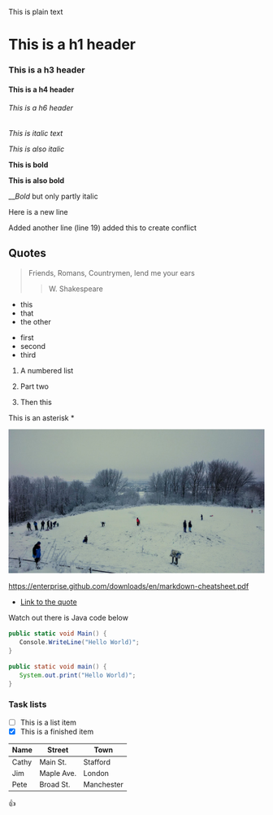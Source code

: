 This is plain text
# This is a h1 header
### This is a h3 header
#### This is a h4 header

###### This is a h6 header

*This is italic text*

_This is also italic_

**This is bold**

__This is also bold__

__*Bold* but only partly italic

Here is a new line

Added another line (line 19)
added this to create conflict
## Quotes

> Friends, Romans, Countrymen, lend me your ears
>> W. Shakespeare

* this 
* that 
* the other

- first
- second
- third

1. A numbered list
2. Part two

4. Then this

This is an asterisk \*

![A picture](CastleSnow.jpg)

https://enterprise.github.com/downloads/en/markdown-cheatsheet.pdf

- [Link to the quote](#quote)

Watch out there is Java code below

```csharp
public static void Main() {
   Console.WriteLine("Hello World)";
}
```

```java
public static void main() {
   System.out.print("Hello World)";
}
```

### Task lists
- [ ] This is a list item
- [x] This is a finished item

Name      |   Street   |  Town
----------|--------|-------------
Cathy     | Main St.   | Stafford
Jim       | Maple Ave. | London
Pete | Broad St. | Manchester

:+1:
 <!-- This is the `Main` method  -->








